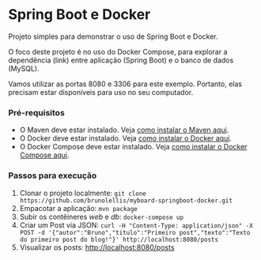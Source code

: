 # Spring Boot e Docker

Projeto simples para demonstrar o uso de Spring Boot e Docker. 

O foco deste projeto é no uso do Docker Compose, para explorar a dependência (link) entre aplicação (Spring Boot) e o banco de dados (MySQL).

Vamos utilizar as portas 8080 e 3306 para este exemplo. Portanto, elas precisam estar disponíveis para uso no seu computador.

### Pré-requisitos
- O Maven deve estar instalado. Veja [como instalar o Maven aqui](https://maven.apache.org/install.html).
- O Docker deve estar instalado. Veja [como instalar o Docker aqui](https://docs.docker.com/engine/installation/).
- O Docker Compose deve estar instalado. Veja [como instalar o Docker Compose aqui](https://docs.docker.com/compose/install/).

### Passos para execução
1. Clonar o projeto localmente: `git clone https://github.com/brunolellis/myboard-springboot-docker.git`
2. Empacotar a aplicação: `mvn package`
3. Subir os contêineres _web_ e _db_: `docker-compose up`
4. Criar um Post via JSON: `curl -H "Content-Type: application/json" -X POST -d '{"autor":"Bruno","titulo":"Primeiro post","texto":"Texto do primeiro post do blog!"}' http://localhost:8080/posts`
5. Visualizar os posts: [http://localhost:8080/posts](http://localhost:8080/posts)
